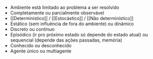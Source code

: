- Ambiente está limitado ao problema a ser resolvido
- Completamente ou parcialmente observável
- [[Determinístico]] / [[Estocástico]] / [[Não determinístico]]
- Estático (sem influência de fora do ambiente) ou dinâmico
- Discreto ou contínuo
- Episódico (ir pro próximo estado só depende do estado atual) ou sequencial (depende das ações passadas, memória)
- Conhecido ou desconhecido
- Agente único ou multiagente